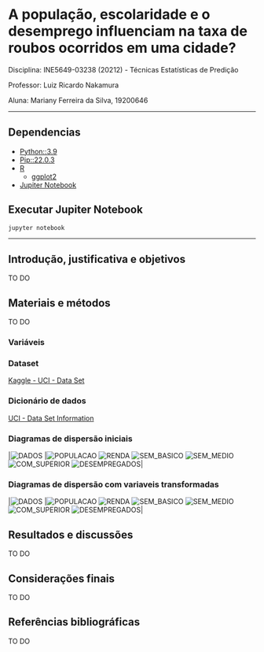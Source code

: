 # A população, escolaridade e o desemprego influenciam na taxa de roubos ocorridos em uma cidade?

Disciplina: INE5649-03238 (20212) - Técnicas Estatísticas de Predição

Professor: Luiz Ricardo Nakamura

Aluna: Mariany Ferreira da Silva, 19200646

---

## Dependencias

- [Python::3.9](https://www.python.org/downloads/)
- [Pip::22.0.3](https://pip.pypa.io/en/stable/installation/)
- [R](https://www.r-project.org/)
    - [ggplot2](https://ggplot2.tidyverse.org/)
- [Jupiter Notebook](https://jupyter.org/install#jupyter-notebook)

## Executar Jupiter Notebook

```
jupyter notebook
```

---

## Introdução, justificativa e objetivos

TO DO

## Materiais e métodos

TO DO

### Variáveis


### Dataset
[Kaggle - UCI - Data Set](https://www.kaggle.com/kkanda/communities%20and%20crime%20unnormalized%20data%20set?select=crimedata.csv)

### Dicionário de dados
[UCI - Data Set Information](http://archive.ics.uci.edu/ml/datasets/Communities%20and%20Crime%20Unnormalized)


### Diagramas de dispersão iniciais

|![DADOS](https://github.com/marianyfsilva/tecnicas-estatisticas-predicao/blob/master/diagramas_de_dispersao/DADOS.png?raw=true)
|![POPULACAO](https://github.com/marianyfsilva/tecnicas-estatisticas-predicao/blob/master/diagramas_de_dispersao/POPULACAO.png?raw=true)
![RENDA](https://github.com/marianyfsilva/tecnicas-estatisticas-predicao/blob/master/diagramas_de_dispersao/RENDA.png?raw=true)
![SEM_BASICO](https://github.com/marianyfsilva/tecnicas-estatisticas-predicao/blob/master/diagramas_de_dispersao/SEM_BASICO.png?raw=true)
![SEM_MEDIO](https://github.com/marianyfsilva/tecnicas-estatisticas-predicao/blob/master/diagramas_de_dispersao/SEM_MEDIO.png?raw=true)
![COM_SUPERIOR](https://github.com/marianyfsilva/tecnicas-estatisticas-predicao/blob/master/diagramas_de_dispersao/COM_SUPERIOR.png?raw=true)
![DESEMPREGADOS](https://github.com/marianyfsilva/tecnicas-estatisticas-predicao/blob/master/diagramas_de_dispersao/DESEMPREGADOS.png?raw=true)|

### Diagramas de dispersão com variaveis transformadas

|![DADOS](https://github.com/marianyfsilva/tecnicas-estatisticas-predicao/blob/master/diagramas_de_dispersao_transformados/DADOS.png?raw=true)
|![POPULACAO](https://github.com/marianyfsilva/tecnicas-estatisticas-predicao/blob/master/diagramas_de_dispersao_transformadas/POPULACAO.png?raw=true)
![RENDA](https://github.com/marianyfsilva/tecnicas-estatisticas-predicao/blob/master/diagramas_de_dispersao_transformadas/RENDA.png?raw=true)
![SEM_BASICO](https://github.com/marianyfsilva/tecnicas-estatisticas-predicao/blob/master/diagramas_de_dispersao_transformadas/SEM_BASICO.png?raw=true)
![SEM_MEDIO](https://github.com/marianyfsilva/tecnicas-estatisticas-predicao/blob/master/diagramas_de_dispersao_transformadas/SEM_MEDIO.png?raw=true)
![COM_SUPERIOR](https://github.com/marianyfsilva/tecnicas-estatisticas-predicao/blob/master/diagramas_de_dispersao_transformadas/COM_SUPERIOR.png?raw=true)
![DESEMPREGADOS](https://github.com/marianyfsilva/tecnicas-estatisticas-predicao/blob/master/diagramas_de_dispersao_transformadas/DESEMPREGADOS.png?raw=true)|

## Resultados e discussões

TO DO

## Considerações finais

TO DO

## Referências bibliográficas

TO DO